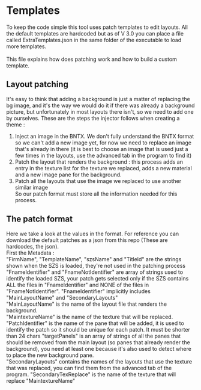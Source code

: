 # Templates
To keep the code simple this tool uses patch templates to edit layouts.
All the default templates are hardcoded but as of V 3.0 you can place a file called 
ExtraTemplates.json in the same folder of the executable to load more templates. \
\
This file explains how does patching work and how to build a custom template.
## Layout patching
It's easy to think that adding a background is just a matter of replacing the bg
image, and it's the way we would do it if there was already a background picture, but unfortunately in most layouts there isn't, so we need to add one by ourselves.
These are the steps the injector follows when creating a theme :
1) Inject an image in the BNTX. We don't fully understand the BNTX format so we 
can't add a new image yet, for now we need to replace an image that's already in there
(it is best to choose an image that is used just a few times in the layouts, use the advanced tab
in the program to find it)
2) Patch the layout that renders the background : this process adds an entry in the
texture list for the texture we replaced, adds a new material and a new image pane for the background.
3) Patch all the layouts that use the image we replaced to use another similar image \
So our patch format must store all the information needed for this process.
## The patch format
Here we take a look at the values in the format.
For reference you can download the default patches as a json from this repo (These are hardcodes, the json).\
First the Metadata : \
"FirmName", "TemplateName", "szsName" and "TitleId" are the strings shown when the SZS is loaded, they're not used in the patching process \
"FnameIdentifier" and "FnameNotIdentifier" are array of strings used to identify the loaded SZS, your patch gets selected only if the SZS contains ALL the files in "FnameIdentifier" 
and NONE of the files in "FnameNotIdentifier". "FnameIdentifier" implicitly includes "MainLayoutName" and "SecondaryLayouts" \
"MainLayoutName" is the name of the layout file that renders the background. \
"MaintextureName" is the name of the texture that will be replaced. \
"PatchIdentifier" is the name of the pane that will be added, it is used to identify the patch so it should be unique for each patch. It must be shorter than 24 chars
"targetPanels" is an array of strings of all the panes that should be removed from the main layout (so panes that already render the background), you need at least one because it's also used to detect where to place the new background pane. \
"SecondaryLayouts" contains the names of the layouts that use the texture that was replaced, you can find them from the advanced tab of the program.
"SecondaryTexReplace" is the name of the texture that will replace "MaintextureName"